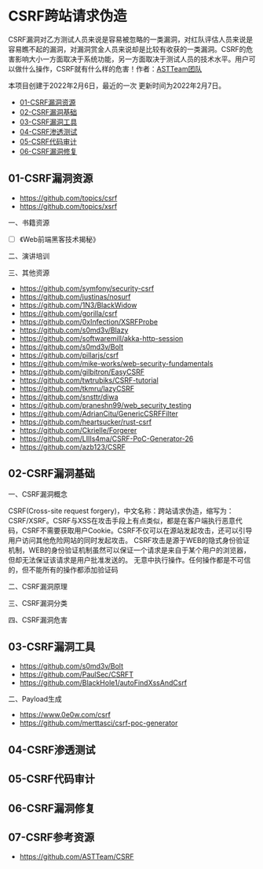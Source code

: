 # CSRF跨站请求伪造
CSRF漏洞对乙方测试人员来说是容易被忽略的一类漏洞，对红队评估人员来说是容易瞧不起的漏洞，对漏洞赏金人员来说却是比较有收获的一类漏洞。CSRF的危害影响大小一方面取决于系统功能，另一方面取决于测试人员的技术水平。用户可以做什么操作，CSRF就有什么样的危害！作者：[ASTTeam团队](https://github.com/ASTTeam/CSRF)

本项目创建于2022年2月6日，最近的一次 更新时间为2022年2月7日。

- [01-CSRF漏洞资源]()
- [02-CSRF漏洞基础]()
- [03-CSRF漏洞工具]()
- [04-CSRF渗透测试]()
- [05-CSRF代码审计]()
- [06-CSRF漏洞修复]()

## 01-CSRF漏洞资源

- https://github.com/topics/csrf
- https://github.com/topics/xsrf

一、书籍资源

- [ ] 《Web前端黑客技术揭秘》

二、演讲培训

三、其他资源

- https://github.com/symfony/security-csrf
- https://github.com/justinas/nosurf
- https://github.com/1N3/BlackWidow
- https://github.com/gorilla/csrf
- https://github.com/0xInfection/XSRFProbe
- https://github.com/s0md3v/Blazy
- https://github.com/softwaremill/akka-http-session
- https://github.com/s0md3v/Bolt
- https://github.com/pillarjs/csrf
- https://github.com/mike-works/web-security-fundamentals
- https://github.com/gilbitron/EasyCSRF
- https://github.com/twtrubiks/CSRF-tutorial
- https://github.com/tkmru/lazyCSRF
- https://github.com/snsttr/diwa
- https://github.com/praneshn99/web_security_testing
- https://github.com/AdrianCitu/GenericCSRFFilter
- https://github.com/heartsucker/rust-csrf
- https://github.com/Ckrielle/Forgerer
- https://github.com/LIIIs4ma/CSRF-PoC-Generator-26
- https://github.com/azb123/CSRF

## 02-CSRF漏洞基础

一、CSRF漏洞概念

CSRF(Cross-site request forgery)，中文名称：跨站请求伪造，缩写为：CSRF/XSRF。CSRF与XSS在攻击手段上有点类似，都是在客户端执行恶意代码，CSRF不需要获取用户Cookie。CSRF不仅可以在源站发起攻击，还可以引导用户访问其他危险网站的同时发起攻击。
CSRF攻击是源于WEB的隐式身份验证机制，WEB的身份验证机制虽然可以保证一个请求是来自于某个用户的浏览器，但却无法保证该请求是用户批准发送的。
无意中执行操作。任何操作都是不可信的，但不能所有的操作都添加验证码

二、CSRF漏洞原理

三、CSRF漏洞分类

四、CSRF漏洞危害

## 03-CSRF漏洞工具

- https://github.com/s0md3v/Bolt
- https://github.com/PaulSec/CSRFT
- https://github.com/BlackHole1/autoFindXssAndCsrf

二、Payload生成

- https://www.0e0w.com/csrf
- https://github.com/merttasci/csrf-poc-generator

## 04-CSRF渗透测试

## 05-CSRF代码审计

## 06-CSRF漏洞修复

## 07-CSRF参考资源

- https://github.com/ASTTeam/CSRF